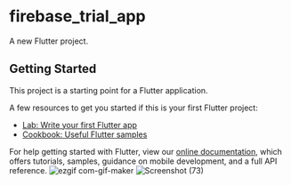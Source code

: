 # firebase_trial_app

A new Flutter project.

## Getting Started

This project is a starting point for a Flutter application.

A few resources to get you started if this is your first Flutter project:

- [Lab: Write your first Flutter app](https://flutter.dev/docs/get-started/codelab)
- [Cookbook: Useful Flutter samples](https://flutter.dev/docs/cookbook)

For help getting started with Flutter, view our
[online documentation](https://flutter.dev/docs), which offers tutorials,
samples, guidance on mobile development, and a full API reference.
![ezgif com-gif-maker](https://user-images.githubusercontent.com/90750460/145072383-36a044de-7cd8-4d3a-9875-87e1b5bc99db.gif)
![Screenshot (73)](https://user-images.githubusercontent.com/90750460/145072569-d2f8019d-0bf5-48ca-9112-d2a32c46f45b.png)
